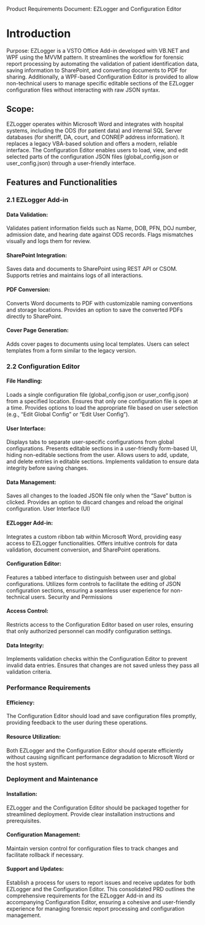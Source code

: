 Product Requirements Document: EZLogger and Configuration Editor

# Introduction


Purpose: EZLogger is a VSTO Office Add-in developed with VB.NET and WPF using the MVVM pattern. It streamlines the workflow for forensic report processing by automating the validation of patient identification data, saving information to SharePoint, and converting documents to PDF for sharing. Additionally, a WPF-based Configuration Editor is provided to allow non-technical users to manage specific editable sections of the EZLogger configuration files without interacting with raw JSON syntax.

## Scope:

EZLogger operates within Microsoft Word and integrates with hospital systems, including the ODS (for patient data) and internal SQL Server databases (for sheriff, DA, court, and CONREP address information). It replaces a legacy VBA-based solution and offers a modern, reliable interface. The Configuration Editor enables users to load, view, and edit selected parts of the configuration JSON files (global_config.json or user_config.json) through a user-friendly interface.

## Features and Functionalities

### 2.1 EZLogger Add-in

#### Data Validation:

Validates patient information fields such as Name, DOB, PFN, DOJ number, admission date, and hearing date against ODS records.
Flags mismatches visually and logs them for review.

#### SharePoint Integration:

Saves data and documents to SharePoint using REST API or CSOM.
Supports retries and maintains logs of all interactions.

#### PDF Conversion:

Converts Word documents to PDF with customizable naming conventions and storage locations.
Provides an option to save the converted PDFs directly to SharePoint.

#### Cover Page Generation:

Adds cover pages to documents using local templates.
Users can select templates from a form similar to the legacy version.

### 2.2 Configuration Editor

#### File Handling:

Loads a single configuration file (global_config.json or user_config.json) from a specified location.
Ensures that only one configuration file is open at a time.
Provides options to load the appropriate file based on user selection (e.g., “Edit Global Config” or “Edit User Config”).

#### User Interface:

Displays tabs to separate user-specific configurations from global configurations.
Presents editable sections in a user-friendly form-based UI, hiding non-editable sections from the user.
Allows users to add, update, and delete entries in editable sections.
Implements validation to ensure data integrity before saving changes.

#### Data Management:

Saves all changes to the loaded JSON file only when the “Save” button is clicked.
Provides an option to discard changes and reload the original configuration.
User Interface (UI)

#### EZLogger Add-in:

Integrates a custom ribbon tab within Microsoft Word, providing easy access to EZLogger functionalities.
Offers intuitive controls for data validation, document conversion, and SharePoint operations.

#### Configuration Editor:

Features a tabbed interface to distinguish between user and global configurations.
Utilizes form controls to facilitate the editing of JSON configuration sections, ensuring a seamless user experience for non-technical users.
Security and Permissions

#### Access Control:

Restricts access to the Configuration Editor based on user roles, ensuring that only authorized personnel can modify configuration settings.

#### Data Integrity:

Implements validation checks within the Configuration Editor to prevent invalid data entries.
Ensures that changes are not saved unless they pass all validation criteria.

### Performance Requirements

#### Efficiency:

The Configuration Editor should load and save configuration files promptly, providing feedback to the user during these operations.

#### Resource Utilization:

Both EZLogger and the Configuration Editor should operate efficiently without causing significant performance degradation to Microsoft Word or the host system.

### Deployment and Maintenance

#### Installation:

EZLogger and the Configuration Editor should be packaged together for streamlined deployment.
Provide clear installation instructions and prerequisites.

#### Configuration Management:

Maintain version control for configuration files to track changes and facilitate rollback if necessary.

#### Support and Updates:

Establish a process for users to report issues and receive updates for both EZLogger and the Configuration Editor.
This consolidated PRD outlines the comprehensive requirements for the EZLogger Add-in and its accompanying Configuration Editor, ensuring a cohesive and user-friendly experience for managing forensic report processing and configuration management.
